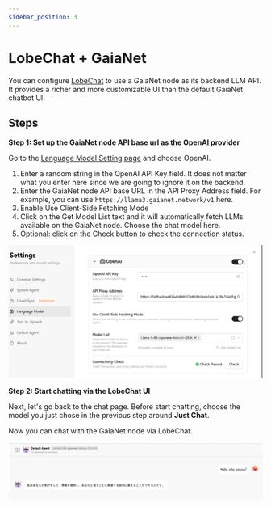 ```yaml
---
sidebar_position: 3
---
```


# LobeChat + GaiaNet

You can configure [LobeChat](https://lobehub.com/) to use a GaiaNet node as its backend LLM API. It provides a richer and more customizable UI than the default GaiaNet chatbot UI.

## Steps

**Step 1: Set up the GaiaNet node API base url as the OpenAI provider**

Go to the [Language Model Setting page](https://chat-preview.lobehub.com/settings/modal?agent=&session=inbox&tab=llm) and choose OpenAI.

1. Enter a random string in the OpenAI API Key field. It does not matter what you enter here since we are going to ignore it on the backend.
2. Enter the GaiaNet node API base URL in the API Proxy Address field. For example, you can use `https://llama3.gaianet.network/v1` here.
3. Enable Use Client-Side Fetching Mode
4. Click on the Get Model List text and it will automatically fetch LLMs available on the GaiaNet node. Choose the chat model here.
5. Optional: click on the Check button to check the connection status.

![](lobechat-gaianet-01.png)


**Step 2: Start chatting via the LobeChat UI**

Next, let's go back to the chat page. Before start chatting, choose the model you just chose in the previous step around **Just Chat**.

Now you can chat with the GaiaNet node via LobeChat.

![](lobechat-gaianet-02.png)
